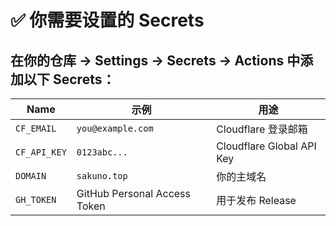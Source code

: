 # ✅ 你需要设置的 Secrets
## 在你的仓库 → Settings → Secrets → Actions 中添加以下 Secrets：

| Name         | 示例                           | 用途                        |
| ------------ | ---------------------------- | ------------------------- |
| `CF_EMAIL`   | `you@example.com`            | Cloudflare 登录邮箱           |
| `CF_API_KEY` | `0123abc...`                 | Cloudflare Global API Key |
| `DOMAIN`     | `sakuno.top`                 | 你的主域名                     |
| `GH_TOKEN`   | GitHub Personal Access Token | 用于发布 Release              |
